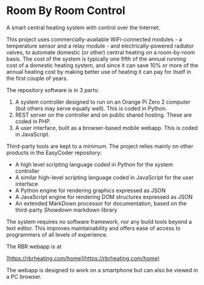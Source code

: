 # Room By Room Control

A smart central heating system with control over the Internet.

This project uses commercially-available WiFi-connected modules - a temperature sensor and a relay module - and electrically-powered radiator valves, to automate domestic (or other) central heating on a room-by-room basis. The cost of the system is typically one fifth of the annual running cost of a domestic heating system, and since it can save 10% or more of the annual heating cost by making better use of heating it can pay for itself in the first couple of years.

The repository software is in 3 parts:

  1. A system controller designed to run on an Orange Pi Zero 2 computer (but others may serve equally well). This is coded in Python.
  1. REST server on the controller and on public shared hosting. These are coded in PHP.
  1. A user interface, built as a browser-based mobile webapp. This is coded in JavaScript.

Third-party tools are kept to a minimum. The project relies mainly on other products in the EasyCoder repository:

  - A high level scripting language coded in Python for the system controller
  - A similar high-level scripting language coded in JavaScript for the user interface
  - A Python engine for rendering graphics expressed as JSON
  - A JavaScript engine for rendering DOM structures expressed as JSON
  - An extended MarkDown processor for documentation, based on the third-party _Showdown_ markdown library

The system requires no software framework, nor any build tools beyond a text editor. This improves maintainability and offers ease of access to programmers of all levels of experience.

The RBR webapp is at

[https://rbrheating.com/home](https://rbrheating.com/home)

The webapp is designed to work on a smartphone but can also be viewed in a PC browser.
